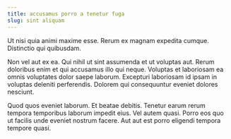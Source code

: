 ```yaml
---
title: accusamus porro a tenetur fuga
slug: sint aliquam
---
```


Ut nisi quia animi maxime esse. Rerum ex magnam expedita cumque. Distinctio qui quibusdam.

Non vel aut ex ea. Qui nihil ut sint assumenda et ut voluptas aut. Rerum doloribus enim et qui accusamus illo qui neque. Voluptas et laboriosam ea omnis voluptates dolor saepe laborum. Excepturi laboriosam id ipsam in voluptas deleniti perferendis. Dolorem qui consequuntur eveniet dolores nesciunt.

Quod quos eveniet laborum. Et beatae debitis. Tenetur earum rerum tempora temporibus laborum impedit eius. Vel autem quasi. Porro eos quo ut facilis unde eveniet nostrum facere. Aut aut est porro eligendi tempora tempore quasi.
